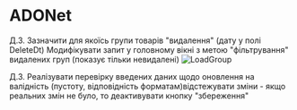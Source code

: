 # ADONet

Д.З. Зазначити для якоїсь групи товарів "видалення" (дату у полі DeleteDt) Модифікувати запит у головному вікні з метою "фільтрування" видалених груп (показує тільки невидалені)
![LoadGroup](https://github.com/CeriiZedF/ADONet/assets/60105990/b4039d6a-7b0a-486a-bf0f-947e616debec)

Д.З. Реалізувати перевірку введених даних щодо оновлення на валідність (пустоту, відповідність форматам)відстежувати зміни - якщо реальних змін не було, то деактивувати кнопку "збереження"
